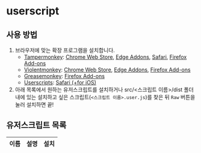 # userscript

## 사용 방법

1. 브라우저에 맞는 확장 프로그램을 설치합니다.
   - [Tampermonkey](https://www.tampermonkey.net/): [Chrome Web Store](https://chrome.google.com/webstore/detail/dhdgffkkebhmkfjojejmpbldmpobfkfo), [Edge Addons](https://microsoftedge.microsoft.com/addons/detail/iikmkjmpaadaobahmlepeloendndfphd), [Safari](https://apps.apple.com/app/apple-store/id1482490089), [Firefox Add-ons](https://addons.mozilla.org/en-US/firefox/addon/tampermonkey/)
   - [Violentmonkey](https://violentmonkey.github.io/): [Chrome Web Store](https://chrome.google.com/webstore/detail/violent-monkey/jinjaccalgkegednnccohejagnlnfdag), [Edge Addons](https://microsoftedge.microsoft.com/addons/detail/violentmonkey/eeagobfjdenkkddmbclomhiblgggliao), [Firefox Add-ons](https://addons.mozilla.org/ko/firefox/addon/violentmonkey/)
   - [Greasemonkey](https://www.greasespot.net/): [Firefox Add-ons](https://addons.mozilla.org/en-US/firefox/addon/greasemonkey/)
   - [Userscripts](https://github.com/quoid/userscripts): [Safari (+for iOS)](https://apps.apple.com/us/app/userscripts/id1463298887)
2. 아래 목록에서 원하는 유저스크립트를 설치하거나
   src/<스크립트 이름>/dist 폴더 내에 있는 설치하고 싶은 스크립트(`<스크립트 이름>.user.js`)를 찾은 뒤 `Raw` 버튼을 눌러 설치하면 끝!

## 유저스크립트 목록

| 이름 | 설명 | 설치 |
| ---- | ---- | ---- |

